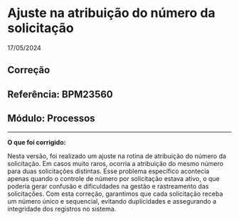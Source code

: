 # Ajuste na atribuição do número da solicitação
17/05/2024
## Correção
## Referência: BPM23560
## Módulo: Processos
***

**O que foi corrigido:**

Nesta versão, foi realizado um ajuste na rotina de atribuição do número da solicitação. Em casos muito raros, ocorria a atribuição do mesmo número para duas solicitações distintas. Esse problema específico acontecia apenas quando o controle de número por solicitação estava ativo, o que poderia gerar confusão e dificuldades na gestão e rastreamento das solicitações. Com esta correção, garantimos que cada solicitação receba um número único e sequencial, evitando duplicidades e assegurando a integridade dos registros no sistema.
